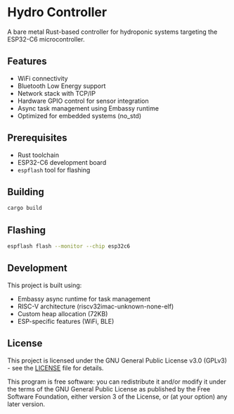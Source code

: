 # Hydro Controller

A bare metal Rust-based controller for hydroponic systems targeting the ESP32-C6 microcontroller.

## Features

- WiFi connectivity
- Bluetooth Low Energy support
- Network stack with TCP/IP
- Hardware GPIO control for sensor integration
- Async task management using Embassy runtime
- Optimized for embedded systems (no_std)

## Prerequisites

- Rust toolchain
- ESP32-C6 development board
- `espflash` tool for flashing

## Building

```bash
cargo build
```

## Flashing

```bash
espflash flash --monitor --chip esp32c6
```

## Development

This project is built using:
- Embassy async runtime for task management
- RISC-V architecture (riscv32imac-unknown-none-elf)
- Custom heap allocation (72KB)
- ESP-specific features (WiFi, BLE)

## License

This project is licensed under the GNU General Public License v3.0 (GPLv3) - see the [LICENSE](LICENSE) file for details.

This program is free software: you can redistribute it and/or modify it under the terms of the GNU General Public License as published by the Free Software Foundation, either version 3 of the License, or (at your option) any later version.
